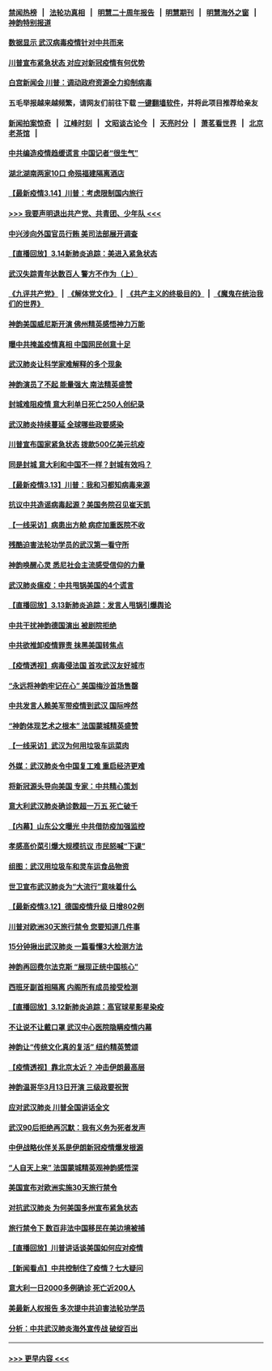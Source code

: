 #### [禁闻热榜](热点新闻.md?=0)  &nbsp;&nbsp;|&nbsp;&nbsp; [法轮功真相](https://github.com/gfw-breaker/truth/blob/master/README.md?=0) &nbsp;&nbsp;|&nbsp;&nbsp; [明慧二十周年报告](https://github.com/gfw-breaker/mh-reports/blob/master/README.md?=0) &nbsp;&nbsp;|&nbsp;&nbsp;[明慧期刊](https://github.com/gfw-breaker/mh-qikan) &nbsp;&nbsp;|&nbsp;&nbsp; [明慧海外之窗](https://github.com/gfw-breaker/mh-news/blob/master/README.md?=0) &nbsp;&nbsp;|&nbsp;&nbsp; [神韵特别报道](https://github.com/gfw-breaker/mh-news/blob/master/shenyun.md?=0)
#### [数据显示 武汉病毒疫情针对中共而来](../pages/nf4514/n11940697.md?t=03150602) 
#### [川普宣布紧急状态 对应对新冠疫情有何优势](../pages/nf4514/n11940632.md?t=03150602) 
#### [白宫新闻会 川普：调动政府资源全力抑制病毒](../pages/nf4514/n11940558.md?t=03150602) 
#### 五毛举报越来越频繁，请网友们前往下载 [一键翻墙软件](https://github.com/gfw-breaker/ssr-accounts)，并将此项目推荐给亲友
#### [新闻拍案惊奇](https://github.com/gfw-breaker/banned-news/blob/master/pages/link4.md) &nbsp;&nbsp;|&nbsp;&nbsp; [江峰时刻](https://github.com/gfw-breaker/banned-news/blob/master/pages/link4.md) &nbsp;&nbsp;|&nbsp;&nbsp; [文昭谈古论今](https://github.com/gfw-breaker/banned-news/blob/master/pages/link4.md) &nbsp;&nbsp;|&nbsp;&nbsp; [天亮时分](https://github.com/gfw-breaker/banned-news/blob/master/pages/link4.md) &nbsp;&nbsp;|&nbsp;&nbsp; [萧茗看世界](https://github.com/gfw-breaker/banned-news/blob/master/pages/link4.md) &nbsp;&nbsp;|&nbsp;&nbsp; [北京老茶馆](https://github.com/gfw-breaker/banned-news/blob/master/pages/link4.md) &nbsp;&nbsp;|&nbsp;&nbsp; 
#### [中共编造疫情趋缓谎言 中国记者“很生气”](../pages/nf4514/n11940605.md?t=03150602) 
#### [湖北湖南两家10口 命殒福建隔离酒店](../pages/nf4514/n11940419.md?t=03150602) 
#### [【最新疫情3.14】川普：考虑限制国内旅行](../pages/nf4514/n11939189.md?t=03150602) 
#### [>>> 我要声明退出共产党、共青团、少年队 <<<](https://github.com/begood0513/goodnews/blob/master/quit/letter.md) 
#### [中兴涉向外国官员行贿 美司法部展开调查](../pages/nf4514/n11940378.md?t=03150602) 
#### [【直播回放】3.14新肺炎追踪：美进入紧急状态](../pages/nf4514/n11940229.md?t=03150602) 
#### [武汉失踪青年达数百人 警方不作为（上）](../pages/nf4514/n11939304.md?t=03150602) 
#### [《九评共产党》](https://github.com/begood0513/9ping.md/blob/master/README.md) &nbsp;|&nbsp; [《解体党文化》](../../../../jtdwh.md/blob/master/README.md)  &nbsp;|&nbsp; [《共产主义的终极目的》](../../../../gczydzjmd.md/blob/master/README.md) &nbsp;|&nbsp; [《魔鬼在统治我们的世界》](../../../../mgztzwmdsj.md/blob/master/README.md) 
#### [神韵美国威尼斯开演 佛州精英感悟神力万能](../pages/nf4514/n11939847.md?t=03150602) 
#### [曝中共掩盖疫情真相 中国网民创意十足](../pages/nf4514/n11939039.md?t=03150602) 
#### [武汉肺炎让科学家难解释的多个现象](../pages/nf4514/n11938553.md?t=03150602) 
#### [神韵演员了不起 能量强大 南法精英盛赞](../pages/nf4514/n11939368.md?t=03150602) 
#### [封城难阻疫情 意大利单日死亡250人创纪录](../pages/nf4514/n11939185.md?t=03150602) 
#### [武汉肺炎持续蔓延 全球哪些政要感染](../pages/nf4514/n11938672.md?t=03150602) 
#### [川普宣布国家紧急状态 拨款500亿美元抗疫](../pages/nf4514/n11939032.md?t=03150602) 
#### [同是封城 意大利和中国不一样？封城有效吗？](../pages/nf4514/n11938855.md?t=03150602) 
#### [【最新疫情3.13】川普：我和习都知病毒来源](../pages/nf4514/n11936755.md?t=03150602) 
#### [抗议中共造谣病毒起源？美国务院召见崔天凯](../pages/nf4514/n11938747.md?t=03150602) 
#### [【一线采访】病患出方舱 病症加重医院不收](../pages/nf4514/n11938627.md?t=03150602) 
#### [残酷迫害法轮功学员的武汉第一看守所](../pages/nf4514/n11935225.md?t=03150602) 
#### [神韵唤醒心灵 悉尼社会主流感受信仰的力量](../pages/nf4514/n11938756.md?t=03150602) 
#### [武汉肺炎瘟疫：中共甩锅美国的4个谎言](../pages/nf4514/n11938370.md?t=03150602) 
#### [【直播回放】3.13新肺炎追踪：发言人甩锅引爆舆论](../pages/nf4514/n11938042.md?t=03150602) 
#### [中共干扰神韵德国演出 被剧院拒绝](../pages/nf4514/n11927987.md?t=03150602) 
#### [中共欲推卸疫情罪责 抹黑美国转焦点](../pages/nf4514/n11937702.md?t=03150602) 
#### [【疫情透视】病毒侵法国 首攻武汉友好城市](../pages/nf4514/n11933899.md?t=03150602) 
#### [“永远将神韵牢记在心” 美国梅沙首场售罄](../pages/nf4514/n11937517.md?t=03150602) 
#### [中共发言人赖美军带疫情到武汉 国际哗然](../pages/nf4514/n11936484.md?t=03150602) 
#### [“神韵体现艺术之根本” 法国蒙城精英盛赞](../pages/nf4514/n11937066.md?t=03150602) 
#### [【一线采访】武汉为何用垃圾车运菜肉](../pages/nf4514/n11936647.md?t=03150602) 
#### [外媒：武汉肺炎令中国复工难 重启经济更难](../pages/nf4514/n11936267.md?t=03150602) 
#### [将新冠源头导向美国 专家：中共精心策划](../pages/nf4514/n11936432.md?t=03150602) 
#### [意大利武汉肺炎确诊数超一万五 死亡破千](../pages/nf4514/n11936332.md?t=03150602) 
#### [【内幕】山东公文曝光 中共借防疫加强监控](../pages/nf4514/n11934303.md?t=03150602) 
#### [孝感高价菜引爆大规模抗议 市民怒喊“下课”](../pages/nf4514/n11936264.md?t=03150602) 
#### [组图：武汉用垃圾车和灵车运食品物资](../pages/nf4514/n11935329.md?t=03150602) 
#### [世卫宣布武汉肺炎为“大流行”意味着什么](../pages/nf4514/n11935933.md?t=03150602) 
#### [【最新疫情3.12】德国疫情升级 日增802例](../pages/nf4514/n11933628.md?t=03150602) 
#### [川普对欧洲30天旅行禁令 您要知道几件事](../pages/nf4514/n11935870.md?t=03150602) 
#### [15分钟揪出武汉肺炎 一篇看懂3大检测方法](../pages/nf4514/n11933731.md?t=03150602) 
#### [神韵再回费尔法克斯 “展现正统中国核心”](../pages/nf4514/n11932754.md?t=03150602) 
#### [西班牙副首相隔离 内阁所有成员接受检测](../pages/nf4514/n11935473.md?t=03150602) 
#### [【直播回放】3.12新肺炎追踪：高官球星影星染疫](../pages/nf4514/n11935368.md?t=03150602) 
#### [不让说不让戴口罩 武汉中心医院隐瞒疫情内幕](../pages/nf4514/n11934980.md?t=03150602) 
#### [神韵让“传统文化真的复活” 纽约精英赞颂](../pages/nf4514/n11935011.md?t=03150602) 
#### [【疫情透视】靠北京太近？ 冲击伊朗最高层](../pages/nf4514/n11933475.md?t=03150602) 
#### [神韵温哥华3月13日开演 三级政要祝贺](../pages/nf4514/n11933782.md?t=03150602) 
#### [应对武汉肺炎 川普全国讲话全文](../pages/nf4514/n11934150.md?t=03150602) 
#### [武汉90后拒绝再沉默：我有义务为死者发声](../pages/nf4514/n11934044.md?t=03150602) 
#### [中伊战略伙伴关系是伊朗新冠疫情爆发根源](../pages/nf4514/n11933637.md?t=03150602) 
#### [“人自天上来” 法国蒙城精英观神韵感悟深](../pages/nf4514/n11933874.md?t=03150602) 
#### [美国宣布对欧洲实施30天旅行禁令](../pages/nf4514/n11933815.md?t=03150602) 
#### [对抗武汉肺炎 为何美国多州宣布紧急状态](../pages/nf4514/n11933167.md?t=03150602) 
#### [旅行禁令下 数百非法中国移民在美边境被捕](../pages/nf4514/n11933581.md?t=03150602) 
#### [【直播回放】川普讲话谈美国如何应对疫情](../pages/nf4514/n11933533.md?t=03150602) 
#### [【新闻看点】中共控制住了疫情？七大疑问](../pages/nf4514/n11933407.md?t=03150602) 
#### [意大利一日2000多例确诊 死亡近200人](../pages/nf4514/n11933484.md?t=03150602) 
#### [美最新人权报告 多次提中共迫害法轮功学员](../pages/nf4514/n11933487.md?t=03150602) 
#### [分析：中共武汉肺炎海外宣传战 破绽百出](../pages/nf4514/n11933338.md?t=03150602) 

----
#### [ >>> 更早内容 <<< ](../indexes/nf4514-earlier.md)
